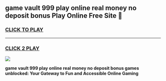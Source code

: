 
## game vault 999 play online real money no deposit bonus Play Online Free Site 👋
<h3>
<a href="https://download.freeplayer.one?title=game_vault_999_play_online_real_money_no_deposit_bonus&ref=21F">CLICK TO PLAY</a></h3>
<hr>

<h3>
<a href="https://download.freeplayer.one?title=game_vault_999_play_online_real_money_no_deposit_bonus&ref=21F">CLICK 2 PLAY</a>
  
</h3>

<a href="https://download.freeplayer.one?title=game_vault_999_play_online_real_money_no_deposit_bonus&ref=21F"><img src="https://cdnb.artstation.com/p/assets/images/images/032/539/853/original/anto-thomas-button-gif.gif"></a>


**game vault 999 play online real money no deposit bonus games unblocked: Your Gateway to Fun and Accessible Online Gaming**
